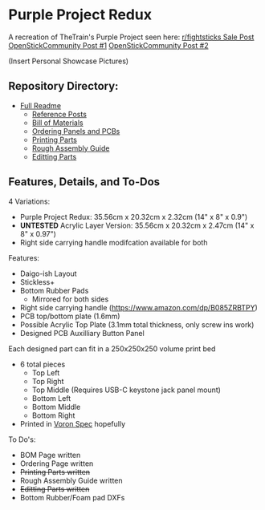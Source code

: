 # Purple Project Redux

A recreation of TheTrain's Purple Project seen here:
[r/fightsticks Sale Post](https://discord.com/channels/420289097983197194/1164376794527432725/1164376794527432725)
[OpenStickCommunity Post #1](https://discord.com/channels/1049366310389289001/1049370139960819793/1161673661502214194)
[OpenStickCommunity Post #2](https://discord.com/channels/1049366310389289001/1164377854142840863/1164377854142840863)

(Insert Personal Showcase Pictures)

## Repository Directory:
* [Full Readme](https://github.com/phazil/Purple-Project-Redux/blob/main/README.md)
	* [Reference Posts](https://github.com/phazil/Purple-Project-Redux/blob/main/Docs/Inspiration%20Posts.md)
	* [Bill of Materials](https://github.com/phazil/Purple-Project-Redux/blob/main/Docs/Bill%20of%20Materials.md)
   	* [Ordering Panels and PCBs](https://github.com/phazil/Purple-Project-Redux/blob/main/Docs/Ordering%20Guide.md)
 	* [Printing Parts](https://github.com/phazil/Purple-Project-Redux/blob/main/Docs/Printing%20Parts.md)
	* [Rough Assembly Guide](https://github.com/phazil/Purple-Project-Redux/blob/main/Docs/Assembly%20Guide.md)
 	* [Editting Parts](https://github.com/phazil/Purple-Project-Redux/blob/main/Docs/Editting%20Parts.md)

## Features, Details, and To-Dos

4 Variations:
- Purple Project Redux: 35.56cm x 20.32cm x 2.32cm (14" x 8" x 0.9")
- **UNTESTED** Acrylic Layer Version: 35.56cm x 20.32cm x 2.47cm (14" x 8" x 0.97")
- Right side carrying handle modifcation available for both

Features:
- Daigo-ish Layout
- Stickless+
- Bottom Rubber Pads
	- Mirrored for both sides
- Right side carrying handle (https://www.amazon.com/dp/B085ZRBTPY)
- PCB top/bottom plate (1.6mm)
- Possible Acrylic Top Plate (3.1mm total thickness, only screw ins work)
- Designed PCB Auxilliary Button Panel

Each designed part can fit in a 250x250x250 volume print bed
- 6 total pieces
	- Top Left
	- Top Right
	- Top Middle (Requires USB-C keystone jack panel mount)
	- Bottom Left
	- Bottom Middle
	- Bottom Right
- Printed in [Voron Spec](https://docs.vorondesign.com/sourcing.html#print-settings) hopefully

To Do's:
- BOM Page written
- Ordering Page written
- ~~Printing Parts written~~
- Rough Assembly Guide written
- ~~Editting Parts written~~
- Bottom Rubber/Foam pad DXFs
